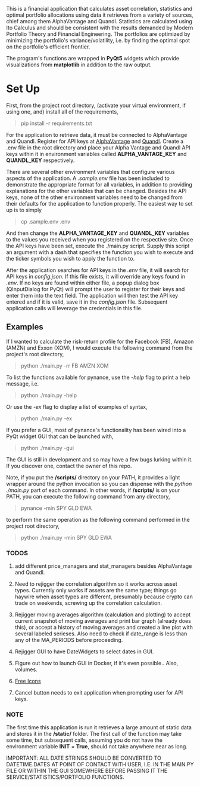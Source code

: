 This is a financial application that calculates asset correlation, statistics and optimal portfolio allocations using data it retrieves from a variety of sources, chief among them AlphaVantage and Quandl. Statistics are calculated using Ito Calculus and should be consistent with the results demanded by Modern Portfolio Theory and Financial Engineering. The portfolios are optimized by minimizing the portfolio's variance/volatility, i.e. by finding the optimal spot on the portfolio's efficient frontier.

The program's functions are wrapped in <b>PyQt5</b> widgets which provide visualizations from <b>matplotlib</b> in addition to the raw output.

# Set Up

First, from the project root directory, (activate your virtual environment, if using one, and) install all of the requirements,

> pip install -r requirements.txt

For the application to retrieve data, it must be connected to AlphaVantage and Quandl. Register for API keys at [AlphaVantage](https://www.alphavantage.co) and [Quandl](https://www.quandl.com/). Create a .env file in the root directory and place your Alpha Vantage and Quandl API keys within it in environment variables called <b>ALPHA_VANTAGE_KEY</b> and <b>QUANDL_KEY</b> respectively. 

There are several other environment variables that configure various aspects of the application. A <i>.sample.env</i> file has been included to demonstrate the appropriate format for all variables, in addition to providing explanations for the other variables that can be changed. Besides the API keys, none of the other environment variables need to be changed from their defaults for the application to function properly. The easiest way to set up is to simply 

> cp .sample.env .env

And then change the <b>ALPHA_VANTAGE_KEY</b> and <b>QUANDL_KEY</b> variables to the values you received when you registered on the respective site. Once the API keys have been set, execute the ./main.py script. Supply this script an argument with a dash that specifies the function you wish to execute and the ticker symbols you wish to apply the function to. 

After the application searches for API keys in the <i>.env</i> file, it will search for API keys in <i>config.json</i>. If this file exists, it will override any keys found in <i>.env</i>. If no keys are found within either file, a popup dialog box (QInputDialog for PyQt) will prompt the user to register for their keys and enter them into the text field. The application will then test the API key entered and if it is valid, save it in the <i>config.json</i> file. Subsequent application calls will leverage the credentials in this file.

## Examples 

If I wanted to calculate the risk-return profile for the Facebook (FB), Amazon (AMZN) and Exxon (XOM), I would execute the following command from the project's root directory,

> python ./main.py -rr FB AMZN XOM

To list the functions available for pynance, use the <i>-help</i> flag to print a help message, i.e.

> python ./main.py -help

Or use the <i>-ex</i> flag to display a list of examples of syntax,

> python ./main.py -ex

If you prefer a GUI, most of pynance's functionality has been wired into a PyQt widget GUI that can be launched with,

> python ./main.py -gui

The GUI is still in development and so may have a few bugs lurking within it. If you discover one, contact the owner of this repo.

Note, if you put the <b>/scripts/</b> directory on your PATH, it provides a light wrapper around the python invocation so you can dispense with the <i>python ./main.py</i> part of each command. In other words, if <b>/scripts/</b> is on your PATH, you can execute the following command from any directory,

> pynance -min SPY GLD EWA

to perform the same operation as the following command performed in the project root directory,

> python ./main.py -min SPY GLD EWA

### TODOS

1. add different price_managers and stat_managers besides AlphaVantage and Quandl.

2. Need to rejigger the correlation algorithm so it works across asset types. Currently only works if assets are the same type; things go haywire when asset types are different, presumably because crypto can trade on weekends, screwing up the correlation calculation.

3. Rejigger moving averages algorithm (calculation and plotting) to accept current snapshot of moving averages and print bar graph (already does this), or accept a history of moving averages and created a line plot with several labeled serieses. Also need to check if date_range is less than any of the MA_PERIODS before proceeding.

4. Rejigger GUI to have DateWidgets to select dates in GUI.

5. Figure out how to launch GUI in Docker, if it's even possible.. Also, volumes.

6. [Free Icons](https://streamlineicons.com/)

7. Cancel button needs to exit application when prompting user for API keys.

### NOTE

The first time this application is run it retrieves a large amount of static data and stores it in the <b>/static/</b> folder. The first call of the function may take some time, but subsequent calls, assuming you do not have the environment variable <b>INIT</b> = <b>True</b>, should not take anywhere near as long.

IMPORTANT: ALL DATE STRINGS SHOULD BE CONVERTED TO DATETIME.DATES AT POINT OF CONTACT WITH USER, I.E. IN THE MAIN.PY FILE OR WITHIN THE GUI SOMEWHERE BEFORE PASSING IT THE SERVICE/STATISTICS/PORTFOLIO FUNCTIONS.